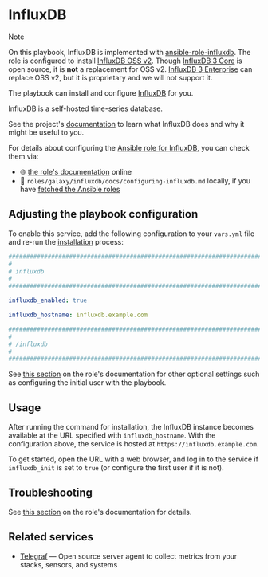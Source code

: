 <!--
SPDX-FileCopyrightText: 2020 - 2024 MDAD project contributors
SPDX-FileCopyrightText: 2020 - 2025 Slavi Pantaleev
SPDX-FileCopyrightText: 2020 Aaron Raimist
SPDX-FileCopyrightText: 2020 Chris van Dijk
SPDX-FileCopyrightText: 2020 Dominik Zajac
SPDX-FileCopyrightText: 2020 Mickaël Cornière
SPDX-FileCopyrightText: 2022 François Darveau
SPDX-FileCopyrightText: 2022 Julian Foad
SPDX-FileCopyrightText: 2022 Warren Bailey
SPDX-FileCopyrightText: 2023 Antonis Christofides
SPDX-FileCopyrightText: 2023 Felix Stupp
SPDX-FileCopyrightText: 2023 Julian-Samuel Gebühr
SPDX-FileCopyrightText: 2023 Pierre 'McFly' Marty
SPDX-FileCopyrightText: 2024 - 2025 Suguru Hirahara
SPDX-FileCopyrightText: 2025 Nicola Murino

SPDX-License-Identifier: AGPL-3.0-or-later
-->

# InfluxDB

>[!NOTE]
> On this playbook, InfluxDB is implemented with [ansible-role-influxdb](https://github.com/mother-of-all-self-hosting/ansible-role-influxdb). The role is configured to install [InfluxDB OSS v2](https://docs.influxdata.com/influxdb/v2/). Though [InfluxDB 3 Core](https://docs.influxdata.com/influxdb3/core/) is open source, it is **not** a replacement for OSS v2. [InfluxDB 3 Enterprise](https://docs.influxdata.com/influxdb3/enterprise/) can replace OSS v2, but it is proprietary and we will not support it.

The playbook can install and configure [InfluxDB](https://www.influxdata.com/) for you.

InfluxDB is a self-hosted time-series database.

See the project's [documentation](https://github.com/docker-library/docs/blob/master/influxdb/README.md) to learn what InfluxDB does and why it might be useful to you.

For details about configuring the [Ansible role for InfluxDB](https://github.com/mother-of-all-self-hosting/ansible-role-influxdb), you can check them via:
- 🌐 [the role's documentation](https://github.com/mother-of-all-self-hosting/ansible-role-influxdb/blob/main/docs/configuring-influxdb.md) online
- 📁 `roles/galaxy/influxdb/docs/configuring-influxdb.md` locally, if you have [fetched the Ansible roles](../installing.md)

## Adjusting the playbook configuration

To enable this service, add the following configuration to your `vars.yml` file and re-run the [installation](../installing.md) process:

```yaml
########################################################################
#                                                                      #
# influxdb                                                             #
#                                                                      #
########################################################################

influxdb_enabled: true

influxdb_hostname: influxdb.example.com

########################################################################
#                                                                      #
# /influxdb                                                            #
#                                                                      #
########################################################################
```

See [this section](https://github.com/mother-of-all-self-hosting/ansible-role-influxdb/blob/main/docs/configuring-influxdb.md#adjusting-the-playbook-configuration) on the role's documentation for other optional settings such as configuring the initial user with the playbook.

## Usage

After running the command for installation, the InfluxDB instance becomes available at the URL specified with `influxdb_hostname`. With the configuration above, the service is hosted at `https://influxdb.example.com`.

To get started, open the URL with a web browser, and log in to the service if `influxdb_init` is set to `true` (or configure the first user if it is not).

## Troubleshooting

See [this section](https://github.com/mother-of-all-self-hosting/ansible-role-influxdb/blob/main/docs/configuring-influxdb.md#troubleshooting) on the role's documentation for details.

## Related services

- [Telegraf](telegraf.md) — Open source server agent to collect metrics from your stacks, sensors, and systems
